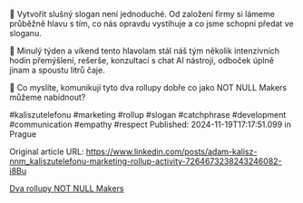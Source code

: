 🌠 Vytvořit slušný slogan není jednoduché. Od založení firmy si lámeme průběžně hlavu s tím, co nás opravdu vystihuje a co jsme schopni předat ve sloganu.


💪 Minulý týden a víkend tento hlavolam stál náš tým několik intenzivních hodin přemýšlení, rešerše, konzultací s chat AI nástroji, odboček úplně jinam a spoustu litrů čaje.


🤔 Co myslíte, komunikují tyto dva rollupy dobře co jako NOT NULL Makers můžeme nabídnout?


#kaliszutelefonu #marketing #rollup #slogan #catchphrase #development #communication #empathy #respect
Published: 2024-11-19T17:17:51.099 in Prague

Original article URL: https://www.linkedin.com/posts/adam-kalisz-nnm_kaliszutelefonu-marketing-rollup-activity-7264673238243246082-i8Bu

[Dva rollupy NOT NULL Makers](./media/rollups_final_doublepage_small.png)